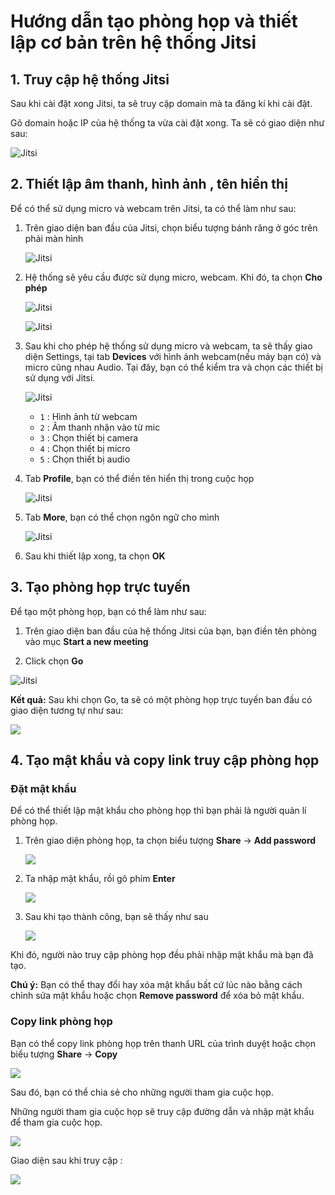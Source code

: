 # Hướng dẫn tạo phòng họp và thiết lập cơ bản trên hệ thống Jitsi

## 1. Truy cập hệ thống Jitsi
Sau khi cài đặt xong Jitsi, ta sẽ truy cập domain mà ta đăng kí khi cài đặt.

Gõ domain hoặc IP của hệ thống ta vừa cài đặt xong. Ta sẽ có giao diện như sau:

![Jitsi](https://i.imgur.com/OPz441q.png)

## 2. Thiết lập âm thanh, hình ảnh , tên hiển thị
Để có thể sử dụng micro và webcam trên Jitsi, ta có thể làm như sau:

1. Trên giao diện ban đầu của Jitsi, chọn biểu tượng bánh răng ở góc trên phải màn hình

    ![Jitsi](https://i.imgur.com/MTauoEV.png)

2. Hệ thống sẽ yêu cầu được sử dụng micro, webcam. Khi đó, ta chọn **Cho phép**

    ![Jitsi](https://i.imgur.com/eGHCwBN.png)

    ![Jitsi](https://i.imgur.com/qJwsYkW.png)

3. Sau khi cho phép hệ thống sử dụng micro và webcam, ta sẽ thấy giao diện Settings, tại tab **Devices** với hình ảnh webcam(nếu máy bạn có) và micro cũng nhau Audio. Tại đây, bạn có thể kiểm tra và chọn các thiết bị sử dụng với Jitsi.

    ![Jitsi](https://i.imgur.com/WGpZJaX.png)

    - `1` : Hình ảnh từ webcam
    - `2` : Âm thanh nhận vào từ mic
    - `3` : Chọn thiết bị camera
    - `4` : Chọn thiết bị micro
    - `5` : Chọn thiết bị audio

4. Tab **Profile**, bạn có thể điền tên hiển thị trong cuộc họp

    ![Jitsi](https://i.imgur.com/GvMJ5J0.png)

5. Tab **More**, bạn có thể chọn ngôn ngữ cho mình

    ![Jitsi](https://i.imgur.com/ce3jfwz.png)

6. Sau khi thiết lập xong, ta chọn **OK**

## 3. Tạo phòng họp trực tuyến
Để tạo một phòng họp, bạn có thể làm như sau:

1. Trên giao diện ban đầu của hệ thống Jitsi của bạn, bạn điền tên phòng vào mục **Start a new meeting**

2. Click chọn **Go**

![Jitsi](https://i.imgur.com/EC4yBo5.png)

**Kết quả:** Sau khi chọn Go, ta sẽ có một phòng họp trực tuyến ban đầu có giao diện tương tự như sau:

<img src="https://i.imgur.com/VFoJaYK.png">

## 4. Tạo mật khẩu và copy link truy cập phòng họp
### Đặt mật khẩu
Để có thể thiết lập mật khẩu cho phòng họp thì bạn phải là người quản lí phòng họp.

1. Trên giao diện phòng họp, ta chọn biểu tượng **Share** -> **Add password**

    <img src="https://i.imgur.com/mUuGaIG.png">

2. Ta nhập mật khẩu, rồi gõ phím **Enter**

    <img src="https://i.imgur.com/Sqmewm1.png">

3. Sau khi tạo thành công, bạn sẽ thấy như sau

    <img src="https://i.imgur.com/X7A0KJL.png">

Khi đó, người nào truy cập phòng họp đều phải nhập mật khẩu mà bạn đã tạo.

**Chú ý:** Bạn có thể thay đổi hay xóa mật khẩu bất cứ lúc nào bằng cách chỉnh sửa mật khẩu hoặc chọn **Remove password** để xóa bỏ mật khẩu.

### Copy link phòng họp
Bạn có thể copy link phòng họp trên thanh URL của trình duyệt hoặc chọn biểu tượng **Share** -> **Copy**

<img src="https://i.imgur.com/RlDDebD.png">

Sau đó, bạn có thể chia sẻ cho những người tham gia cuộc họp.

Những người tham gia cuộc họp sẽ truy cập đường dẫn và nhập mật khẩu để tham gia cuộc họp.

<img src="https://i.imgur.com/zejFWWZ.png">

Giao diện sau khi truy cập :

<img src="https://i.imgur.com/itzncDO.png">